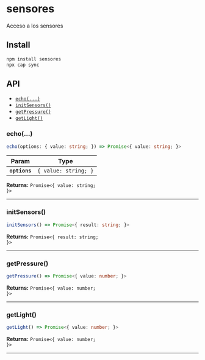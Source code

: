 # sensores

Acceso a los sensores

## Install

```bash
npm install sensores
npx cap sync
```

## API

<docgen-index>

* [`echo(...)`](#echo)
* [`initSensors()`](#initsensors)
* [`getPressure()`](#getpressure)
* [`getLight()`](#getlight)

</docgen-index>

<docgen-api>
<!--Update the source file JSDoc comments and rerun docgen to update the docs below-->

### echo(...)

```typescript
echo(options: { value: string; }) => Promise<{ value: string; }>
```

| Param         | Type                            |
| ------------- | ------------------------------- |
| **`options`** | <code>{ value: string; }</code> |

**Returns:** <code>Promise&lt;{ value: string; }&gt;</code>

--------------------


### initSensors()

```typescript
initSensors() => Promise<{ result: string; }>
```

**Returns:** <code>Promise&lt;{ result: string; }&gt;</code>

--------------------


### getPressure()

```typescript
getPressure() => Promise<{ value: number; }>
```

**Returns:** <code>Promise&lt;{ value: number; }&gt;</code>

--------------------


### getLight()

```typescript
getLight() => Promise<{ value: number; }>
```

**Returns:** <code>Promise&lt;{ value: number; }&gt;</code>

--------------------

</docgen-api>
